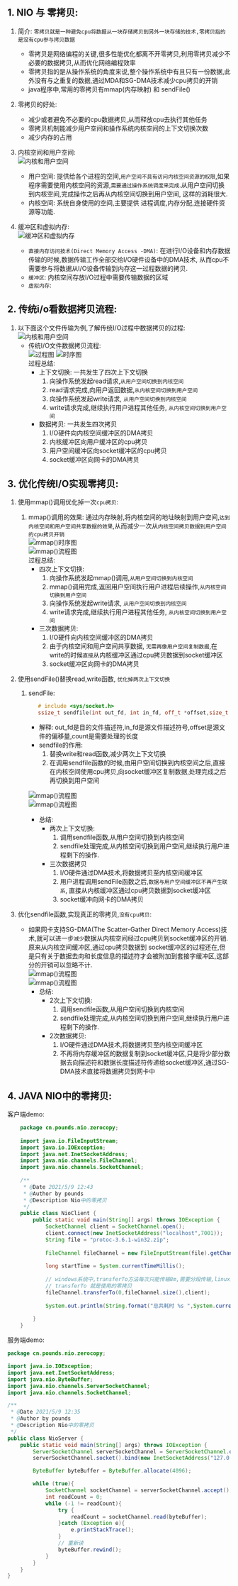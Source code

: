 ## 1. NIO 与 零拷贝:  
1. 简介: `零拷贝就是一种避免cpu将数据从一块存储拷贝到另外一块存储的技术,零拷贝指的是没有cpu参与拷贝数据`  
   - 零拷贝是网络编程的关键,很多性能优化都离不开零拷贝,利用零拷贝减少不必要的数据拷贝,从而优化网络编程效率  
   - 零拷贝指的是从操作系统的角度来说,整个操作系统中有且只有一份数据,此外没有与之重复的数据,通过MDA和SG-DMA技术减少cpu拷贝的开销
   - java程序中,常用的零拷贝有mmap(内存映射) 和 sendFile()
   
2. 零拷贝的好处:  
   - 减少或者避免不必要的cpu数据拷贝,从而释放cpu去执行其他任务  
   - 零拷贝机制能减少用户空间和操作系统内核空间的上下文切换次数
   - 减少内存的占用  
3. 内核空间和用户空间:  
   ![内核和用户空间](../../_media/chapter13_Netty/2_零拷贝/内核和用户空间.png)  
   - 用户空间: 提供给各个进程的空间,`用户空间不具有访问内核空间资源的权限`,如果程序需要使用内核空间的资源,`需要通过操作系统调度来完成`.从用户空间切换到内核空间,完成操作之后再从内核空间切换到用户空间,
   这样的消耗很大.
   - 内核空间: 系统自身使用的空间,主要提供 进程调度,内存分配,连接硬件资源等功能.  
4. 缓冲区和虚拟内存:  
   ![缓冲区和虚拟内存](../../_media/chapter13_Netty/2_零拷贝/缓冲区和虚拟内存.png)  
   - `直接内存访问技术(Direct Memory Access -DMA)`: 在进行I/O设备和内存数据传输的时候,数据传输工作全部交给I/O硬件设备中的DMA技术,
     从而cpu不需要参与将数据从I/O设备传输到内存这一过程数据的拷贝.  
   - `缓冲区`:  内核空间存放I/O过程中需要传输数据的区域  
   - `虚拟内存`:  
   
## 2. 传统i/o看数据拷贝流程:  
1. 以下面这个文件传输为例,了解传统I/O过程中数据拷贝的过程:  
   ![内核和用户空间](../../_media/chapter13_Netty/2_零拷贝/传统文件传输代码.png)  
   - 传统I/O文件数据拷贝流程:  
     ![过程图](../../_media/chapter13_Netty/2_零拷贝/传统文件传输过程图.png)
     ![时序图](../../_media/chapter13_Netty/2_零拷贝/传统文件传输拷贝流程时序图.png)  
     过程总结:
      - 上下文切换: 一共发生了四次上下文切换
         1. 向操作系统发起read请求,`从用户空间切换到内核空间`  
         2. read请求完成,向用户返回数据,`从内核空间切换到用户空间`  
         3. 向操作系统发起write请求, `从用户空间切换到内核空间`  
         4. write请求完成,继续执行用户进程其他任务, `从内核空间切换到用户空间`  
      - 数据拷贝:  一共发生四次拷贝
         1. I/O硬件向内核空间缓冲区的DMA拷贝
         2. 内核缓冲区向用户缓冲区的cpu拷贝  
         3. 用户空间缓冲区向socket缓冲区的cpu拷贝  
         4. socket缓冲区向网卡的DMA拷贝
   

## 3. 优化传统I/O实现零拷贝:  
1. 使用mmap()调用优化掉一次`cpu拷贝`:  
   1. mmap()调用的效果: 通过内存映射,将内核空间的地址映射到用户空间,`达到内核空间和用户空间共享数据的效果`,从而减少一次从`内核空间拷贝数据到用户空间的cpu拷贝开销`  
      ![mmap()时序图](../../_media/chapter13_Netty/2_零拷贝/mmap.png)  
      ![mmap()流程图](../../_media/chapter13_Netty/2_零拷贝/mmap流程图.png)  
      过程总结:  
      - 四次上下文切换:  
         1. 向操作系统发起mmap()调用,`从用户空间切换到内核空间`
         2. mmap()调用完成,返回用户空间执行用户进程后续操作,`从内核空间切换到用户空间`
         3. 向操作系统发起write请求, `从用户空间切换到内核空间`
         4. write请求完成,继续执行用户进程其他任务, `从内核空间切换到用户空间` 
      - 三次数据拷贝:  
         1. I/O硬件向内核空间缓冲区的DMA拷贝
         2. 由于内核空间和用户空间共享数据, `无需再像用户空间复制数据`,在write的时候`直接`从内核缓冲区通过cpu拷贝数据到socket缓冲区
         4. socket缓冲区向网卡的DMA拷贝
   
2. 使用sendFile()替换read,write函数, `优化掉两次上下文切换`  
   1. sendFile: 
      ```c++
         # include <sys/socket.h>
         ssize_t sendfile(int out_fd, int in_fd, off_t *offset,size_t count);
      ```
      - 解释: out_fd是目的文件描述符,in_fd是源文件描述符号,offset是源文件的偏移量,count是需要处理的长度
      - sendfile的作用: 
         1. 替换write和read函数,减少两次上下文切换
         2. 在调用sendfile函数的时候,由用户空间切换到内核空间之后,直接在内核空间使用cpu拷贝,向socket缓冲区复制数据,处理完成之后再切换到用户空间  
      
      ![mmap()流程图](../../_media/chapter13_Netty/2_零拷贝/sendFile.png)   
      ![mmap()流程图](../../_media/chapter13_Netty/2_零拷贝/send.png)   
      - 总结:  
         - 两次上下文切换:  
            1. 调用sendfile函数,从用户空间切换到内核空间  
            2. sendfile处理完成,从内核空间切换到用户空间,继续执行用户进程剩下的操作.
         - 三次数据拷贝
            1. I/O硬件通过DMA技术,将数据拷贝至内核空间缓冲区  
            2. 用户进程调用sendFile函数之后,`数据与用户空间缓冲区不再产生联系`, 直接从内核缓冲区通过cpu拷贝数据到socket缓冲区
            3. socket缓冲向网卡的DMA拷贝  
    
3. 优化sendfile函数,实现真正的零拷贝,`没有cpu拷贝`:  
   - 如果网卡支持SG-DMA(The Scatter-Gather Direct Memory Access)技术,就可以进一步`减少`数据从内核空间经过cpu拷贝到socket缓冲区的开销.原来从内核空间缓冲区,通过cpu拷贝数据到
   socket缓冲区的过程还在,但是只有关于数据去向和长度信息的描述符才会被附加到套接字缓冲区,这部分的开销可以忽略不计.  
     ![mmap()流程图](../../_media/chapter13_Netty/2_零拷贝/真正的零拷贝.png)   
     ![mmap()流程图](../../_media/chapter13_Netty/2_零拷贝/真正的零拷贝过程图-55.png)   
     - 总结:  
        - 2次上下文切换:
            1. 调用sendfile函数,从用户空间切换到内核空间
            2. sendfile处理完成,从内核空间切换到用户空间,继续执行用户进程剩下的操作. 
        - 2次数据拷贝:  
            1. I/O硬件通过DMA技术,将数据拷贝至内核空间缓冲区  
            2. 不再将内存缓冲区的数据复制到socket缓冲区,只是将少部分数据去向描述符和数据长度描述符传递给socket缓冲区,通过SG-DMA技术直接将数据拷贝到网卡中  


## 4. JAVA NIO中的零拷贝:
客户端demo:  
```java
    package cn.pounds.nio.zerocopy;
    
    import java.io.FileInputStream;
    import java.io.IOException;
    import java.net.InetSocketAddress;
    import java.nio.channels.FileChannel;
    import java.nio.channels.SocketChannel;
    
    /**
     * @Date 2021/5/9 12:43
     * @Author by pounds
     * @Description Nio中的零拷贝
     */
    public class NioClient {
        public static void main(String[] args) throws IOException {
            SocketChannel client = SocketChannel.open();
            client.connect(new InetSocketAddress("localhost",7001));
            String file = "protoc-3.6.1-win32.zip";
    
            FileChannel fileChannel = new FileInputStream(file).getChannel();
    
            long startTime = System.currentTimeMillis();
    
            // windows系统中,transferTo方法每次只能传输8m,需要分段传输,linux系统则不需要,下面这个写法是linux的写法\
            // transferTo 就是使用的零拷贝
            fileChannel.transferTo(0,fileChannel.size(),client);
    
            System.out.println(String.format("总共耗时 %s ",System.currentTimeMillis() - startTime));
    
        }
    }
```  
服务端demo:  
```java
package cn.pounds.nio.zerocopy;

import java.io.IOException;
import java.net.InetSocketAddress;
import java.nio.ByteBuffer;
import java.nio.channels.ServerSocketChannel;
import java.nio.channels.SocketChannel;

/**
 * @Date 2021/5/9 12:35
 * @Author by pounds
 * @Description Nio中的零拷贝
 */
public class NioServer {
    public static void main(String[] args) throws IOException {
        ServerSocketChannel serverSocketChannel = ServerSocketChannel.open();
        serverSocketChannel.socket().bind(new InetSocketAddress("127.0.0.1",7001));

        ByteBuffer byteBuffer = ByteBuffer.allocate(4096);

        while (true){
            SocketChannel socketChannel = serverSocketChannel.accept();
            int readCount = 0;
            while (-1 != readCount){
                try {
                    readCount = socketChannel.read(byteBuffer);
                }catch (Exception e){
                    e.printStackTrace();
                }
                // 重新读
                byteBuffer.rewind();
            }
        }
    }
}
```